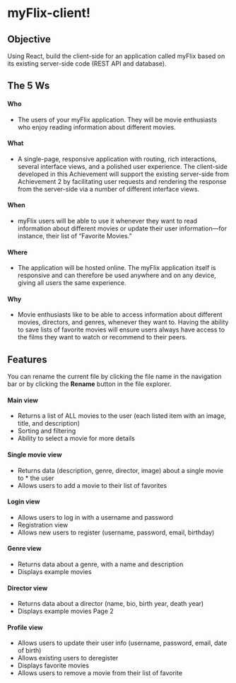 # myFlix-client!

## Objective

Using React, build the client-side for an application called myFlix based on its existing server-side code (REST API and database).

## The 5 Ws

#### Who

- The users of your myFlix application. They will be movie enthusiasts who enjoy reading information about different movies.

#### What

- A single-page, responsive application with routing, rich interactions, several interface views, and a polished user experience. The client-side developed in this Achievement will support the existing server-side from Achievement 2 by facilitating user requests and rendering the response from the server-side via a number of different interface views.

#### When

- myFlix users will be able to use it whenever they want to read information about different movies or update their user information—for instance, their list of “Favorite Movies.”

#### Where

- The application will be hosted online. The myFlix application itself is responsive and can therefore be used anywhere and on any device, giving all users the same experience.

#### Why

- Movie enthusiasts like to be able to access information about different movies, directors, and genres, whenever they want to. Having the ability to save lists of favorite movies will ensure users always have access to the films they want to watch or recommend to their peers.

## Features

You can rename the current file by clicking the file name in the navigation bar or by clicking the **Rename** button in the file explorer.

#### Main view

- Returns a list of ALL movies to the user (each listed item with an image, title, and description)
- Sorting and filtering
- Ability to select a movie for more details

#### Single movie view

- Returns data (description, genre, director, image) about a single movie to \* the user
- Allows users to add a movie to their list of favorites

#### Login view

- Allows users to log in with a username and password
- Registration view
- Allows new users to register (username, password, email, birthday)

#### Genre view

- Returns data about a genre, with a name and description
- Displays example movies

#### Director view

- Returns data about a director (name, bio, birth year, death year)
- Displays example movies Page 2

#### Profile view

- Allows users to update their user info (username, password, email, date of birth)
- Allows existing users to deregister
- Displays favorite movies
- Allows users to remove a movie from their list of favorite
